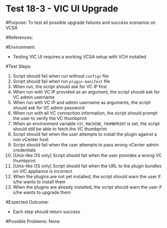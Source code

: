 Test 18-3 - VIC UI Upgrade
======

#Purpose:
To test all possible upgrade failures and success scenarios on VCSA

#References:

#Environment:
* Testing VIC UI requires a working VCSA setup with VCH installed

#Test Steps:
1. Script should fail when run without `configs` file
2. Script should fail when run `plugin-manifest` file
3. When run, the script should ask for VC IP first
4. When run with VC IP provided as an argument, the script should ask for VC admin username
5. When run with VC IP and admin username as arguments, the script should ask for VC admin password
6. When run with all VC connection information, the script should prompt the user to verify the VC thumbprint
7. When an environment variable `VIC_MACHINE_THUMBPRINT` is set, the script should still be able to fetch the VC thumbprint
8. Script should fail when the user attempts to install the plugin against a non vCenter host
9. Script should fail when the user attempts to pass wrong vCenter admin credentials
10. [Unix-like OS only] Script should fail when the user provides a wrong VC thumbprint
11. [Unix-like OS only] Script should fail when the URL to the plugin bundles on VIC appliance is incorrect
12. When the plugins are not yet installed, the script should warn the user if s/he wants to install them
13. When the plugins are already installed, the script should warn the user if s/he wants to upgrade them

#Expected Outcome:
* Each step should return success

#Possible Problems:
None
